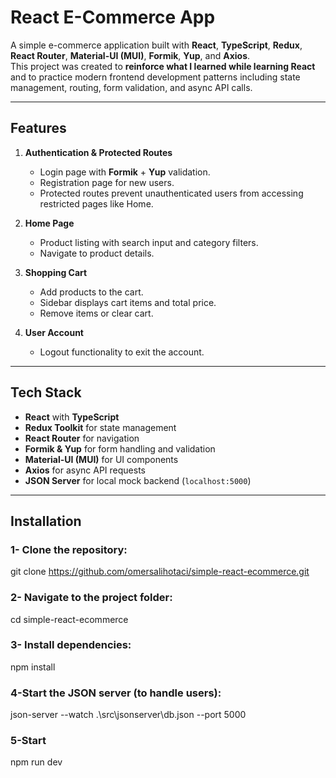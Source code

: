 
# React E-Commerce App

A simple e-commerce application built with **React**, **TypeScript**, **Redux**, **React Router**, **Material-UI (MUI)**, **Formik**, **Yup**, and **Axios**.  
This project was created to **reinforce what I learned while learning React** and to practice modern frontend development patterns including state management, routing, form validation, and async API calls.

----------------------------------------------------------------------------------------------------------------------------------------------------

##  Features

1. **Authentication & Protected Routes**
   - Login page with **Formik** + **Yup** validation.  
   - Registration page for new users.  
   - Protected routes prevent unauthenticated users from accessing restricted pages like Home.

2. **Home Page**
   - Product listing with search input and category filters.  
   - Navigate to product details.  

3. **Shopping Cart**
   - Add products to the cart.  
   - Sidebar displays cart items and total price.  
   - Remove items or clear cart.  

4. **User Account**
   - Logout functionality to exit the account.  

----------------------------------------------------------------------------------------------------------------------------------------------------

##  Tech Stack

- **React** with **TypeScript**  
- **Redux Toolkit** for state management  
- **React Router** for navigation  
- **Formik & Yup** for form handling and validation  
- **Material-UI (MUI)** for UI components  
- **Axios** for async API requests  
- **JSON Server** for local mock backend (`localhost:5000`)  

----------------------------------------------------------------------------------------------------------------------------------------------------

##  Installation

### 1- Clone the repository:
git clone https://github.com/omersalihotaci/simple-react-ecommerce.git
### 2- Navigate to the project folder:
cd simple-react-ecommerce
### 3- Install dependencies:
npm install
### 4-Start the JSON server (to handle users):
json-server --watch .\src\jsonserver\db.json --port 5000
### 5-Start
npm run dev
